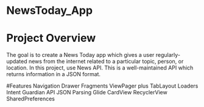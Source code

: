 # NewsToday_App

# Project Overview
The goal is to create a News Today app which gives a user regularly-updated news from the internet related to a particular topic, person, or location. In this project, use News API. This is a well-maintained API which returns information in a JSON format.

#Features
Navigation Drawer
Fragments
ViewPager plus TabLayout
Loaders
Intent
Guardian API
JSON Parsing
Glide
CardView
RecyclerView
SharedPreferences
